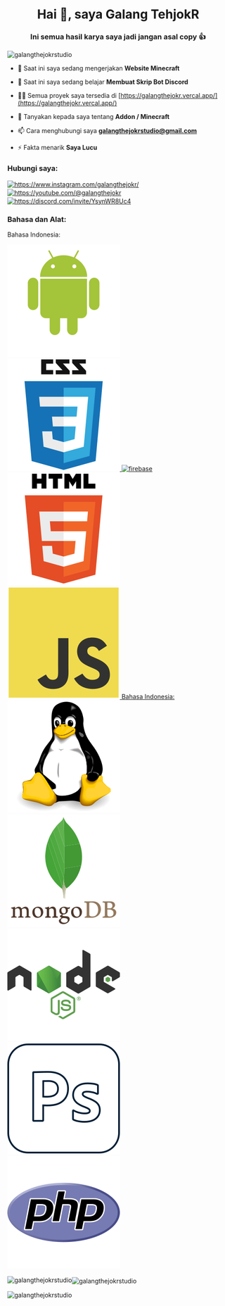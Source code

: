 <h1 align="center">Hai 👋, saya Galang TehjokR</h1>
<h3 align="center">Ini semua hasil karya saya jadi jangan asal copy 👍</h3>

<p align="left"> <img src="https://komarev.com/ghpvc/?username=galangthejokrstudio&label=Profile%20views&color=0e75b6&style=flat" alt="galangthejokrstudio" /> </p>

- 🔭 Saat ini saya sedang mengerjakan **Website Minecraft**

- 🌱 Saat ini saya sedang belajar **Membuat Skrip Bot Discord**

- 👨‍💻 Semua proyek saya tersedia di [https://galangthejokr.vercal.app/](https://galangthejokr.vercal.app/)

- 💬 Tanyakan kepada saya tentang **Addon / Minecraft**

- 📫 Cara menghubungi saya **galangthejokrstudio@gmail.com**

- ⚡ Fakta menarik **Saya Lucu**

<h3 align="left">Hubungi saya:</h3>
<p align="left">
<a href="https://instagram.com/https://www.instagram.com/galangthejokr/" target="blank"><img align="center" src="https://raw.githubusercontent.com/rahuldkjain/github-profile-readme-generator/master/src/images/icons/Social/instagram.svg" alt="https://www.instagram.com/galangthejokr/" height="30" width="40" /></a>
<a href="https://www.youtube.com/c/https://youtube.com/@galangthejokr" target="blank"><img align="center" src="https://raw.githubusercontent.com/rahuldkjain/github-profile-readme-generator/master/src/images/icons/Social/youtube.svg" alt="https://youtube.com/@galangthejokr" tinggi="30" lebar="40" /></a>
<a href="https://discord.gg/https://discord.com/invite/YsynWR8Uc4" target="blank"><img align="center" src="https://raw.githubusercontent.com/rahuldkjain/github-profile-readme-generator/master/src/images/icons/Social/discord.svg" alt="https://discord.com/invite/YsynWR8Uc4" tinggi="30" lebar="40" /></a>
</p>

<h3 align="left">Bahasa dan Alat:</h3>
Bahasa Indonesia: <p align="kiri"> <a href="https://developer.android.com" target="_blank" rel="tidak ada referrer"> <img src="https://raw.githubusercontent.com/devicons/devicon/master/icons/android/android-original-wordmark.svg" alt="android" lebar="40" tinggi="40"/> </a> <a href="https://www.w3schools.com/css/" target="_blank" rel="tidak ada referrer"> <img src="https://raw.githubusercontent.com/devicons/devicon/master/icons/css3/css3-original-wordmark.svg" alt="css3" lebar="40" tinggi="40"/> </a> <a href="https://firebase.google.com/" target="_blank" rel="tidak ada referrer"> <img src="https://www.vectorlogo.zone/logos/firebase/firebase-icon.svg" alt="firebase" lebar="40" tinggi="40"/> </a> <a href="https://www.w3.org/html/" target="_blank" rel="noreferrer"> <img src="https://raw.githubusercontent.com/devicons/devicon/master/icons/html5/html5-original-wordmark.svg" alt="html5" lebar="40" tinggi="40"/> </a> <a href="https://developer.mozilla.org/en-US/docs/Web/JavaScript" target="_blank" rel="noreferrer"> <img src="https://raw.githubusercontent.com/devicons/devicon/master/icons/javascript/javascript-original.svg" alt="javascript" lebar="40" tinggi="40"/> Bahasa Indonesia: </a> <a href="https://www.linux.org/" target="_blank" rel="noreferrer"> <img src="https://raw.githubusercontent.com/devicons/devicon/master/icons/linux/linux-original.svg" alt="linux" lebar="40" tinggi="40"/> </a> <a href="https://www.mongodb.com/" target="_blank" rel="noreferrer"> <img src="https://raw.githubusercontent.com/devicons/devicon/master/icons/mongodb/mongodb-original-wordmark.svg" alt="mongodb" lebar="40" tinggi="40"/> </a> <a href="https://nodejs.org" target="_blank" rel="noreferrer"> <img src="https://raw.githubusercontent.com/devicons/devicon/master/icons/nodejs/nodejs-original-wordmark.svg" alt="nodejs" lebar="40" tinggi="40"/> </a> <a href="https://www.photoshop.com/en" target="_blank" rel="noreferrer"> <img src="https://raw.githubusercontent.com/devicons/devicon/master/icons/photoshop/photoshop-line.svg" alt="photoshop" lebar="40" tinggi="40"/> </a> <a href="https://www.php.net" target="_blank" rel="noreferrer"> <img src="https://raw.githubusercontent.com/devicons/devicon/master/icons/php/php-original.svg" alt="php" lebar="40" tinggi="40"/> </a> </p>

<p><img align="left" src="https://github-readme-stats.vercel.app/api/top-langs?username=galangthejokrstudio&show_icons=true&locale=en&layout=compact" alt="galangthejokrstudio" /></p>

<p> <img align="center" src="https://github-readme-stats.vercel.app/api?username=galangthejokrstudio&show_icons=true&locale=id" alt="galangthejokrstudio" /></p>

<p><img align="center" src="https://github-readme-streak-stats.herokuapp.com/?user=galangthejokrstudio&" alt="galangthejokrstudio" /></p>

